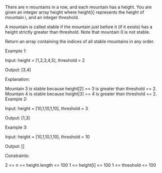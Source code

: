 There are n mountains in a row, and each mountain has a height. You are given an integer array height where height[i] represents the height of mountain i, and an integer threshold.

A mountain is called stable if the mountain just before it (if it exists) has a height strictly greater than threshold. Note that mountain 0 is not stable.

Return an array containing the indices of all stable mountains in any order.

 

Example 1:

Input: height = [1,2,3,4,5], threshold = 2

Output: [3,4]

Explanation:

Mountain 3 is stable because height[2] == 3 is greater than threshold == 2.
Mountain 4 is stable because height[3] == 4 is greater than threshold == 2.
Example 2:

Input: height = [10,1,10,1,10], threshold = 3

Output: [1,3]

Example 3:

Input: height = [10,1,10,1,10], threshold = 10

Output: []

 

Constraints:

2 <= n == height.length <= 100
1 <= height[i] <= 100
1 <= threshold <= 100
